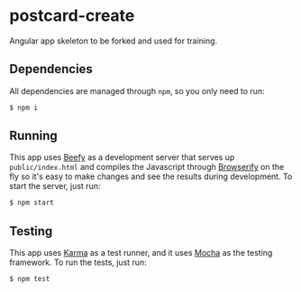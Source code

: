 # postcard-create

Angular app skeleton to be forked and used for training.

## Dependencies

All dependencies are managed through `npm`, so you only need to run:

```bash
$ npm i
```

## Running

This app uses [Beefy](https://github.com/chrisdickinson/beefy) as a development server that serves up `public/index.html` and compiles the Javascript through [Browserify](http://browserify.org/) on the fly so it's easy to make changes and see the results during development. To start the server, just run:

```bash
$ npm start
```

## Testing

This app uses [Karma](https://karma-runner.github.io/) as a test runner, and it uses [Mocha](https://mochajs.org/) as the testing framework. To run the tests, just run:

```bash
$ npm test
```
